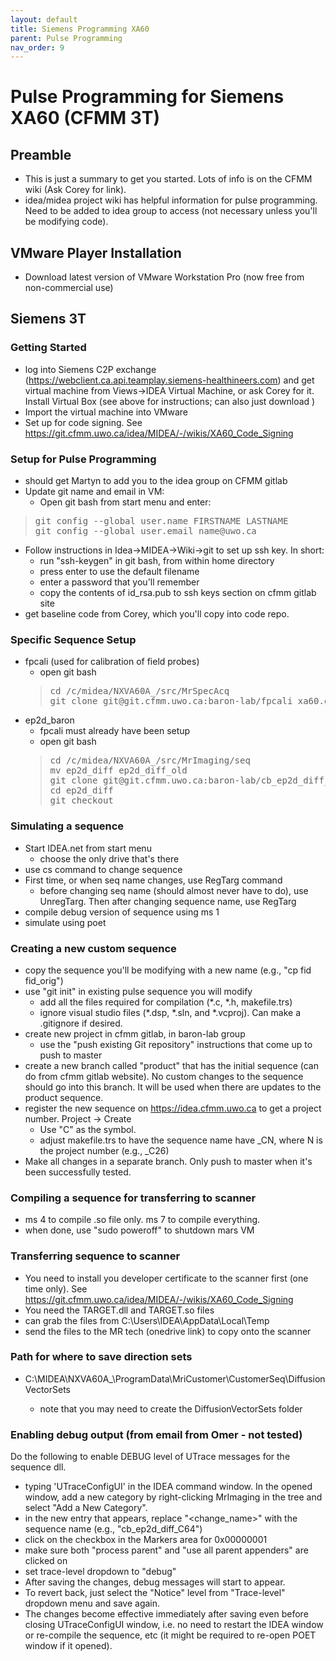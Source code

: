 ```yaml
---
layout: default
title: Siemens Programming XA60
parent: Pulse Programming
nav_order: 9
---
```

# Pulse Programming for Siemens XA60 (CFMM 3T)

## Preamble
- This is just a summary to get you started. Lots of info is on the CFMM wiki (Ask Corey for link).
- idea/midea project wiki has helpful information for pulse programming. Need to be added to idea group to access (not necessary unless you'll be modifying code).

## VMware Player Installation 
- Download latest version of VMware Workstation Pro (now free from non-commercial use)

## Siemens 3T
### Getting Started
- log into Siemens C2P exchange (https://webclient.ca.api.teamplay.siemens-healthineers.com) and get virtual machine from Views->IDEA Virtual Machine, or ask Corey for it.
Install Virtual Box (see above for instructions; can also just download )
- Import the virtual machine into VMware
- Set up for code signing. See https://git.cfmm.uwo.ca/idea/MIDEA/-/wikis/XA60_Code_Signing 

### Setup for Pulse Programming
- should get Martyn to add you to the idea group on CFMM gitlab
- Update git name and email in VM:
    - Open git bash from start menu and enter:
> <pre>git config --global user.name FIRSTNAME LASTNAME
> git config --global user.email name@uwo.ca</pre> 
- Follow instructions in Idea->MIDEA->Wiki->git to set up ssh key.  In short:
    - run "ssh-keygen" in git bash, from within home directory
    - press enter to use the default filename
    - enter a password that you'll remember
    - copy the contents of id_rsa.pub to ssh keys section on cfmm gitlab site
- get baseline code from Corey, which you'll copy into code repo.

### Specific Sequence Setup
- fpcali (used for calibration of field probes)
    - open git bash
    > <pre>cd /c/midea/NXVA60A_<buildnumber>/src/MrSpecAcq
    > git clone git@git.cfmm.uwo.ca:baron-lab/fpcali_xa60.git fpcali</pre> 
- ep2d_baron
    - fpcali must already have been setup
    - open git bash
    > <pre>cd /c/midea/NXVA60A_<buildnumber>/src/MrImaging/seq
    > mv ep2d_diff ep2d_diff_old
    > git clone git@git.cfmm.uwo.ca:baron-lab/cb_ep2d_diff_xa60.git ep2d_diff
    > cd ep2d_diff
    > git checkout <branchName> </pre>


### Simulating a sequence
- Start IDEA.net from start menu
    - choose the only drive that's there
- use cs command to change sequence
- First time, or when seq name changes, use RegTarg command
    - before changing seq name (should almost never have to do), use UnregTarg. Then after changing sequence name, use RegTarg
- compile debug version of sequence using ms 1
- simulate using poet

### Creating a new custom sequence
- copy the sequence you'll be modifying with a new name (e.g., "cp fid fid_orig")
- use "git init" in existing pulse sequence you will modify
    - add all the files required for compilation (*.c, *.h, makefile.trs)
    - ignore visual studio files (*.dsp, *.sln, and *.vcproj). Can make a .gitignore if desired.
- create new project in cfmm gitlab, in baron-lab group
    - use the "push existing Git repository" instructions that come up to push to master
- create a new branch called "product" that has the initial sequence (can do from cfmm gitlab website). No custom changes to the sequence should go into this branch. It will be used when there are updates to the product sequence.
- register the new sequence on https://idea.cfmm.uwo.ca to get a project number. Project -> Create
    - Use "C" as the symbol.
    - adjust makefile.trs to have the sequence name have _CN, where N is the project number (e.g., _C26)
- Make all changes in a separate branch. Only push to master when it's been successfully tested.

### Compiling a sequence for transferring to scanner
- ms 4 to compile .so file only. ms 7 to compile everything.
- when done, use "sudo poweroff" to shutdown mars VM

### Transferring sequence to scanner
- You need to install you developer certificate to the scanner first (one time only). See https://git.cfmm.uwo.ca/idea/MIDEA/-/wikis/XA60_Code_Signing
- You need the TARGET.dll and TARGET.so files
- can grab the files from C:\Users\IDEA\AppData\Local\Temp
- send the files to the MR tech (onedrive link) to copy onto the scanner

### Path for where to save direction sets
- C:\MIDEA\NXVA60A_<buildnumber>\ProgramData\MriCustomer\CustomerSeq\DiffusionVectorSets
  - note that you may need to create the DiffusionVectorSets folder

### Enabling debug output (from email from Omer - not tested)
Do the following to enable DEBUG level of UTrace messages for the sequence dll. 
- typing 'UTraceConfigUI' in the IDEA command window. In the opened window, add a new category by right-clicking MrImaging in the tree and select "Add a New Category". 
- in the new entry that appears, replace "<change_name>" with the sequence name (e.g., "cb_ep2d_diff_C64")
- click on the checkbox in the Markers area for 0x00000001
- make sure both "process parent" and "use all parent appenders" are clicked on
- set trace-level dropdown to "debug"
- After saving the changes, debug messages will start to appear. 
- To revert back, just select the "Notice" level from "Trace-level" dropdown menu and save again. 
- The changes become effective immediately after saving even before closing UTraceConfigUI window, i.e. no need to restart the IDEA window or re-compile the sequence, etc (it might be required to re-open POET window if it opened).
